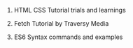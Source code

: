 1. HTML CSS Tutorial trials and learnings

2. Fetch Tutorial by Traversy Media

3. ES6 Syntax commands and examples